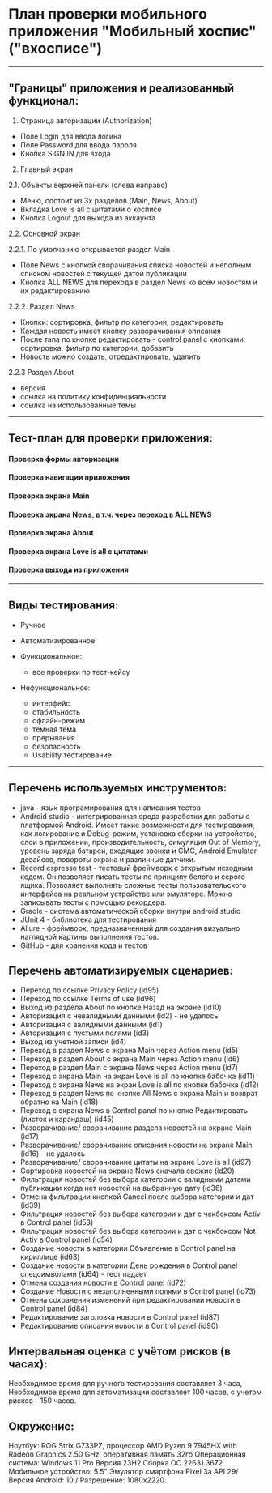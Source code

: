 # План проверки мобильного приложения "Мобильный хоспис" ("вхосписе")

---

## "Границы" приложения и реализованный функционал:

1. Страница авторизации (Authorization)

- Поле Login для ввода логина
- Поле Password для ввода пароля
- Кнопка SIGN IN для входа

2. Главный экран

2.1. Объекты верхней панели (слева направо)
  - Меню, состоит из 3х разделов (Main, News, About)
  - Вкладка Love is all с цитатами о хосписе
  - Кнопка Logout для выхода из аккаунта

2.2. Основной экран 

2.2.1. По умолчанию открывается раздел Main  
  - Поле News с кнопкой сворачивания списка новостей и неполным списком новостей с текущей датой публикации
  - Кнопка ALL NEWS для перехода в раздел News ко всем новостям и их редактированию

2.2.2. Раздел News
  - Кнопки: сортировка, фильтр по категории, редактировать
  - Каждая новость имеет кнопку разворачивания описания
  - После тапа по кнопке редактировать - control panel с кнопками: сортировка, фильтр по категории, добавить
  - Новость можно создать, отредактировать, удалить

2.2.3 Раздел About
  - версия
  - ссылка на политику конфиденциальности
  - ссылка на использованные темы

---
## Тест-план для проверки приложения:

 #### Проверка формы авторизации

 #### Проверка навигации приложения

 #### Проверка экрана Main

 #### Проверка экрана News, в т.ч. через переход в ALL NEWS

 #### Проверка экрана About

 #### Проверка экрана Love is all с цитатами
      
 #### Проверка выхода из приложения

---

## Виды тестирования:

 - Ручное
 - Автоматизированное

 - Функциональное:
   - все проверки по тест-кейсу
 - Нефункциональное:
   - интерфейс
   - стабильность
   - офлайн-режим
   - темная тема
   - прерывания
   - безопасность
   - Usability тестирование
---

## Перечень используемых инструментов:

- java - язык програмирования для написания тестов                        
- Android studio - интегрированная среда разработки для работы с платформой Android. 
  Имеет такие возможности для тестирования, как логирование и Debug-режим, установка сборки на устройство,     
  слои в приложении, производительность, симуляция Out of Memory, уровень заряда батареи, входящие звонки и СМС, 
  Android Emulator девайсов, повороты экрана и различные датчики.                       
- Record espresso test - тестовый фреймворк с открытым исходным кодом. Он позволяет писать тесты по принципу белого и серого ящика. 
  Позволяет выполнять сложные тесты пользовательского интерфейса на реальном устройстве или эмуляторе. 
  Можно записывать тесты с помощью рекордера.                               
- Gradle - система автоматической сборки внутри android studio              
- JUnit 4 - библиотека для тестирования                                      
- Allure - фреймворк, предназначенный для создания визуально наглядной картины выполнения тестов.
- GitHub - для хранения кода и тестов                                       

## Перечень автоматизируемых сценариев:

- Переход по ссылке Privacy Policy (id95)
- Переход по ссылке Terms of use (id96)
- Выход из раздела About по кнопке Назад на экране (id10)
- Авторизация с невалидными данными (id2) - не удалось 
- Авторизация с валидными данными (id1)
- Авторизация с пустыми полями (id3)
- Выход из учетной записи (id4)
- Переход в раздел News с экрана Main через Action menu (id5)
- Переход в раздел About с экрана Main через Action menu (id6)
- Переход в раздел Main с экрана News через Action menu (id7)
- Переход с экрана Main на экран Love is all по кнопке бабочка (id11)
- Переход с экрана News на экран Love is all по кнопке бабочка (id12)
- Переход в раздел News по кнопке All News с экрана Main и возврат обратно на Main (id18)
- Переход с экрана News в Control panel по кнопке Редактировать (листок и карандаш) (id45)
- Разворачивание/ сворачивание раздела новостей на экране Main (id17)
- Разворачивание/ сворачивание описания новости на экране Main (id16) - не удалось
- Разворачивание/ сворачивание цитаты на экране Love is all (id97)
- Сортировка новостей на экране News сначала свежие (id20)
- Фильтрация новостей без выбора категории с валидными датами публикации когда нет новостей на выбранную дату (id36)
- Отмена фильтрации кнопкой Cancel после выбора категории и дат (id39)
- Фильтрация новостей без выбора категории и дат с чекбоксом Activ в Control panel (id53)
- Фильтрация новостей без выбора категории и дат с чекбоксом Not Activ в Control panel (id54)
- Создание новости в категории Объявление в Control panel на кириллице (id63)
- Создание новости в категории День рождения в Control panel спецсимволами (id64) - тест падает
- Отмена создания новости в Control panel (id72)
- Создание Новости с незаполненными полями в Control panel (id73)
- Отмена сохранения изменений при редактировании новости в Control panel (id84)
- Редактирование заголовка новости в Control panel (id87)
- Редактирование описания новости в Control panel (id90)

## Интервальная оценка с учётом рисков (в часах):

Необходимое время для ручного тестирования составляет 3 часа, 
Необходимое время для автоматизации составляет 100 часов, с учетом рисков - 150 часов. 

## Окружение:

Ноутбук: ROG Strix G733PZ, процессор AMD Ryzen 9 7945HX with Radeon Graphics 2.50 GHz, оперативная память 32гб
Операционная система: Windows 11 Pro Версия	23H2 Сборка ОС	22631.3672
Мобильное устройство: 5.5" Эмулятор смартфона Pixel 3a API 29/ Версия Android: 10 / Разрешение: 1080x2220.

